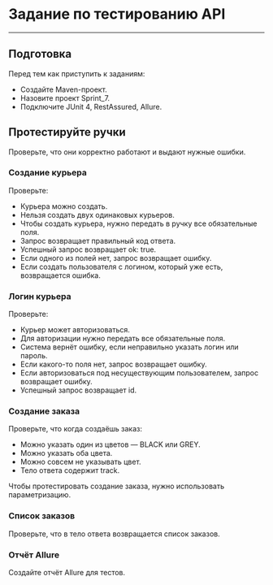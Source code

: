 

# Задание по тестированию API
-------------
## Подготовка


Перед тем как приступить к заданиям:

* Создайте Maven-проект.
* Назовите проект Sprint_7.
* Подключите JUnit 4, RestAssured, Allure.

## Протестируйте ручки

Проверьте, что они корректно работают и выдают нужные ошибки.

### Создание курьера

Проверьте:

* Курьера можно создать.
* Нельзя создать двух одинаковых курьеров.
* Чтобы создать курьера, нужно передать в ручку все обязательные поля.
* Запрос возвращает правильный код ответа.
* Успешный запрос возвращает ok: true.
* Если одного из полей нет, запрос возвращает ошибку.
* Если создать пользователя с логином, который уже есть, возвращается ошибка.

### Логин курьера

Проверьте:

* Курьер может авторизоваться.
* Для авторизации нужно передать все обязательные поля.
* Система вернёт ошибку, если неправильно указать логин или пароль.
* Если какого-то поля нет, запрос возвращает ошибку.
* Если авторизоваться под несуществующим пользователем, запрос возвращает ошибку.
* Успешный запрос возвращает id.

### Создание заказа

Проверьте, что когда создаёшь заказ:

* Можно указать один из цветов — BLACK или GREY.
* Можно указать оба цвета.
* Можно совсем не указывать цвет.
* Тело ответа содержит track.

Чтобы протестировать создание заказа, нужно использовать параметризацию.

### Список заказов

Проверьте, что в тело ответа возвращается список заказов.

### Отчёт Allure

Создайте отчёт Allure для тестов.

